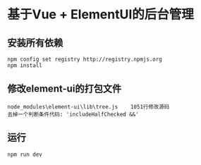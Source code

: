 # 基于Vue + ElementUI的后台管理

## 安装所有依赖
    npm config set registry http://registry.npmjs.org
    npm install

## 修改element-ui的打包文件
    node_modules\element-ui\lib\tree.js    1051行修改源码
    去掉一个判断条件代码: 'includeHalfChecked &&'

## 运行
    npm run dev